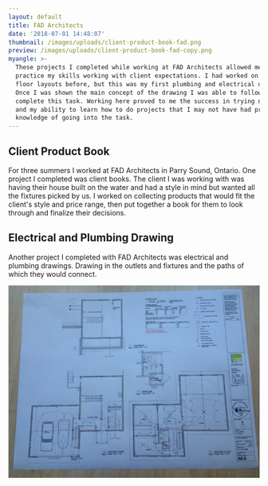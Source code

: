 ```yaml
---
layout: default
title: FAD Architects
date: '2018-07-01 14:48:07'
thumbnail: /images/uploads/client-product-book-fad.png
preview: /images/uploads/client-product-book-fad-copy.png
myangle: >-
  These projects I completed while working at FAD Architects allowed me to
  practice my skills working with client expectations. I had worked on some
  floor layouts before, but this was my first plumbing and electrical drawing.
  Once I was shown the main concept of the drawing I was able to follow along to
  complete this task. Working here proved to me the success in trying new things
  and my ability to learn how to do projects that I may not have had prior
  knowledge of going into the task.
---
```

<h2> Client Product Book</h2>

For three summers I worked at FAD Architects in Parry Sound, Ontario. One project I completed was client books. The client I was working with was having their house built on the water and had a style in mind but wanted all the fixtures picked by us. I worked on collecting products that would fit the client's style and price range, then put together a book for them to look through and finalize their decisions.

<h2> Electrical and Plumbing Drawing</h2>

Another project I completed with FAD Architects was electrical and plumbing drawings. Drawing in the outlets and fixtures and the paths of which they would connect.

![](/images/uploads/electrical-and-pulmbing-drawing.png)
